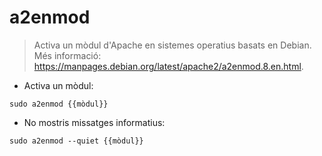 # a2enmod

> Activa un mòdul d'Apache en sistemes operatius basats en Debian.
> Més informació: <https://manpages.debian.org/latest/apache2/a2enmod.8.en.html>.

- Activa un mòdul:

`sudo a2enmod {{mòdul}}`

- No mostris missatges informatius:

`sudo a2enmod --quiet {{mòdul}}`
